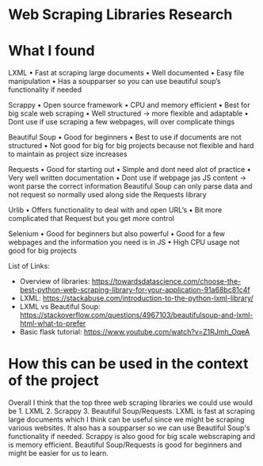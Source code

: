# Web Scraping Libraries Research

# What I found
LXML
	• Fast at scraping large documents
	• Well documented
	• Easy file manipulation
	• Has a soupparser so you can use beautiful soup’s functionality if needed
  
Scrappy
	• Open source framework
	• CPU and memory efficient
	• Best for big scale web scraping
	• Well structured → more flexible and adaptable
	• Dont use if use scraping a few webpages, will over complicate things

Beautiful Soup
	• Good for beginners
	• Best to use if documents are not structured
	• Not good for big for big projects because not flexible and hard to maintain as project size increases

Requests
	• Good for starting out
	• Simple and dont need alot of practice
	• Very well written documentation
	• Dont use if webpage jas JS content → wont parse the correct information
Beautiful Soup can only parse data and not request so normally used along side the Requests library

Urlib
	• Offers functionality to deal with and open URL’s
	• Bit more complicated that Request but you get more control 

Selenium
	• Good for beginners but also powerful
	• Good for a few webpages and the information you need is in JS 
  	• High CPU usage not good for big projects

List of Links: 
- Overview of libraries: https://towardsdatascience.com/choose-the-best-python-web-scraping-library-for-your-application-91a68bc81c4f
- LXML: https://stackabuse.com/introduction-to-the-python-lxml-library/
- LXML vs Beautiful Soup: https://stackoverflow.com/questions/4967103/beautifulsoup-and-lxml-html-what-to-prefer
- Basic flask tutorial: https://www.youtube.com/watch?v=Z1RJmh_OqeA

# How this can be used in the context of the project
Overall I think that the top three web scraping libraries we could use would be 1. LXML 2. Scrappy 3. Beautiful Soup/Requests. LXML is fast at scraping 
large documents which I think can be useful since we might be scraping various websites. It also has a soupparser so we can use Beautiful Soup's functionality
if needed. Scrappy is also good for big scale webscraping and is memory efficient. Beautiful Soup/Requests is good for beginners and might be easier for us to learn.

